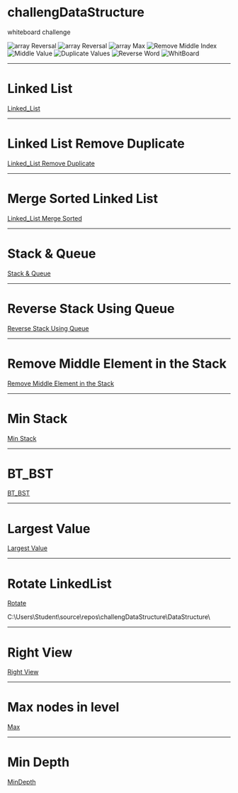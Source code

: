 # challengDataStructure

whiteboard challenge 

![array Reversal](./ChallengeImages/FirstChallenge.png)
![array Reversal](./ChallengeImages/SecondChallenge.png)
![array Max](./ChallengeImages/Screenshot(26).png)
![Remove Middle Index](./ChallengeImages/Screenshot(31).png)
![Middle Value](./ChallengeImages/MiddleValue.jpg)
![Duplicate Values](./Challenge/FileDuplicate/FileDuplicate/FileDuplicate/DuplicateValues.png)
![Reverse Word](./Challenge/ReverseWord/ReverseWord/ReverseWord.png)
![WhitBoard](./Challenge/cc6_FindCommonElements/cc6_FindCommonElements/CommonElements.png)

---

# Linked List

[Linked_List](./DataStructure/LinkedList/LinkedList/README.md)


---

# Linked List Remove Duplicate

[Linked_List Remove Duplicate](./DataStructure/LinkedList/LinkedList/Dublicate/README.md)


---

# Merge Sorted Linked List

[Linked_List Merge Sorted](./DataStructure/LinkedList/LinkedList/MergeSorted/README.md)

---
# Stack & Queue

[Stack & Queue](./DataStructure/StackAndQueue/StackAndQueue/StackAndQueue/READEME.md)



---
# Reverse Stack Using Queue

[Reverse Stack Using Queue](./DataStructure/StackAndQueue/StackAndQueue/StackAndQueue/StackReverseUsingQueue/READEME.md)


---
# Remove Middle Element in the Stack 

[Remove Middle Element in the Stack ](./DataStructure/StackAndQueue/StackAndQueue/StackAndQueue/DeleteMiddleElement/README.md)

---

# Min Stack

[Min Stack ](./DataStructure/StackAndQueue/StackAndQueue/StackAndQueue/MinStack/README.md)

---

# BT_BST

[BT_BST ](./DataStructure/Trees/TreeImplementation/TreeImplementation/READEME.md)


---

# Largest Value

[ Largest Value ](/DataStructure/Trees/TreeImplementation/TreeImplementation/LargestLevelValue/README.md)

---

# Rotate LinkedList

[Rotate ](./DataStructure/LinkedList/LinkedList/RotateLinkedList/READEME.md)

C:\Users\Student\source\repos\challengDataStructure\DataStructure\


---

# Right View

[Right View ](./DataStructure/Trees/TreeImplementation/TreeImplementation/RightViewPrint/READEME.md)

---
# Max nodes in level 
[Max ](./DataStructure/Trees/TreeImplementation/TreeImplementation/MaxLevelNodes/README.md)

---
# Min Depth 
[MinDepth](./DataStructure/Trees/TreeImplementation/TreeImplementation/MinimumDepth/README.md)
